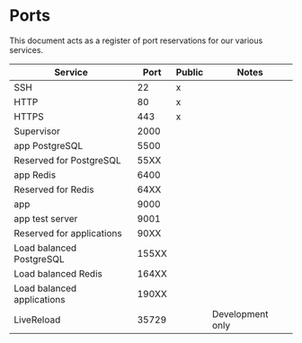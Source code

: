 # Ports
This document acts as a register of port reservations for our various services.

|          Service           |  Port | Public |      Notes       |
|----------------------------|-------|--------|------------------|
| SSH                        | 22    | x      |                  |
| HTTP                       | 80    | x      |                  |
| HTTPS                      | 443   | x      |                  |
| Supervisor                 | 2000  |        |                  |
| app PostgreSQL             | 5500  |        |                  |
| Reserved for PostgreSQL    | 55XX  |        |                  |
| app Redis                  | 6400  |        |                  |
| Reserved for Redis         | 64XX  |        |                  |
| app                        | 9000  |        |                  |
| app test server            | 9001  |        |                  |
| Reserved for applications  | 90XX  |        |                  |
| Load balanced PostgreSQL   | 155XX |        |                  |
| Load balanced Redis        | 164XX |        |                  |
| Load balanced applications | 190XX |        |                  |
| LiveReload                 | 35729 |        | Development only |
